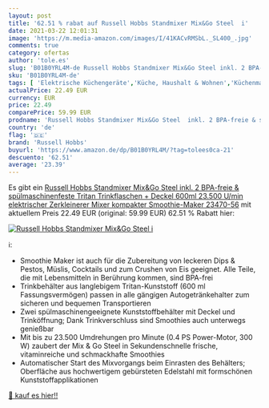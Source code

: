 ```yaml
---
layout: post
title: '62.51 % rabat auf Russell Hobbs Standmixer Mix&Go Steel  i'
date: 2021-03-22 12:01:31
image: 'https://m.media-amazon.com/images/I/41KACvRMSbL._SL400_.jpg'
comments: true
category: ofertas
author: 'tole.es'
slug: 'B01B0YRL4M-de Russell Hobbs Standmixer Mix&Go Steel inkl. 2 BPA-freie &...'
sku: 'B01B0YRL4M-de'
tags: [ 'Elektrische Küchengeräte','Küche, Haushalt & Wohnen','Küchenmaschinen, Rührgeräte & Mixer','Mini-Standmixer','Stab- & Standmixer','russell hobbs', ]
actualPrice: 22.49 EUR
currency: EUR
price: 22.49
comparePrice: 59.99 EUR
prodname: 'Russell Hobbs Standmixer Mix&Go Steel  inkl. 2 BPA-freie & spülmaschinenfeste Tritan Trinkflaschen + Deckel  600ml   23.500 U/min  elektrischer Zerkleinerer  Mixer  kompakter Smoothie-Maker 23470-56'
country: 'de'
flag: '🇩🇪'
brand: 'Russell Hobbs'
buyurl: 'https://www.amazon.de/dp/B01B0YRL4M/?tag=tolees0ca-21'
descuento: '62.51'
average: '23.39'
---
```


Es gibt ein [Russell Hobbs Standmixer Mix&Go Steel  inkl. 2 BPA-freie & spülmaschinenfeste Tritan Trinkflaschen + Deckel  600ml   23.500 U/min  elektrischer Zerkleinerer  Mixer  kompakter Smoothie-Maker 23470-56](https://www.amazon.de/dp/B01B0YRL4M/?tag=tolees0ca-21) mit aktuellem Preis 22.49 EUR (original: 59.99 EUR) 62.51 % Rabatt hier:

[![Russell Hobbs Standmixer Mix&Go Steel  i](https://m.media-amazon.com/images/I/41KACvRMSbL._SL400_.jpg)](https://www.amazon.de/dp/B01B0YRL4M/?tag=tolees0ca-21)

ℹ️:

- Smoothie Maker ist auch für die Zubereitung von leckeren Dips & Pestos, Müslis, Cocktails und zum Crushen von Eis geeignet. Alle Teile, die mit Lebensmitteln in Berührung kommen, sind BPA-frei
- Trinkbehälter aus langlebigem Tritan-Kunststoff (600 ml Fassungsvermögen) passen in alle gängigen Autogetränkehalter zum sicheren und bequemen Transportieren
- Zwei spülmaschinengeeignete Kunststoffbehälter mit Deckel und Trinköffnung; Dank Trinkverschluss sind Smoothies auch unterwegs genießbar
- Mit bis zu 23.500 Umdrehungen pro Minute (0.4 PS Power-Motor, 300 W) zaubert der Mix & Go Steel in Sekundenschnelle frische, vitaminreiche und schmackhafte Smoothies
- Automatischer Start des Mixvorgangs beim Einrasten des Behälters; Oberfläche aus hochwertigem gebürsteten Edelstahl mit formschönen Kunststoffapplikationen

[🛒 kauf es hier!!](https://www.amazon.de/dp/B01B0YRL4M/?tag=tolees0ca-21)
